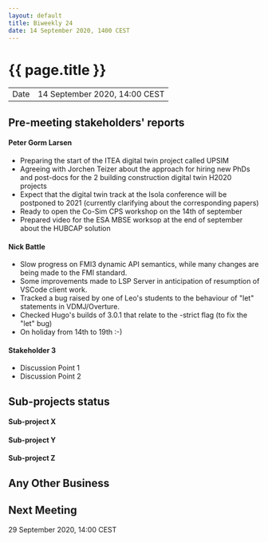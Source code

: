 ```yaml
---
layout: default
title: Biweekly 24
date: 14 September 2020, 1400 CEST
---
```


<script src="https://code.jquery.com/jquery-1.11.1.min.js">
</script>
<script src="/javascripts/edit.js"></script>
<script>setEditButonNm();</script>

# {{ page.title }}

|||
|---|---|
| Date | 14 September 2020, 14:00 CEST |


## Pre-meeting stakeholders' reports

<!-- Please keep in mind that the minutes are publicly available.-->

#### Peter Gorm Larsen
* Preparing the start of the ITEA digital twin project called UPSIM
* Agreeing with Jorchen Teizer about the approach for hiring new PhDs and post-docs for the 2 building construction digital twin H2020 projects
* Expect that the digital twin track at the Isola conference will be postponed to 2021 (currently clarifying about the corresponding papers)
* Ready to open the Co-Sim CPS workshop on the 14th of september
* Prepared video for the ESA MBSE worksop at the end of september about the HUBCAP solution

#### Nick Battle
* Slow progress on FMI3 dynamic API semantics, while many changes are being made to the FMI standard.
* Some improvements made to LSP Server in anticipation of resumption of VSCode client work.
* Tracked a bug raised by one of Leo's students to the behaviour of "let" statements in VDMJ/Overture.
* Checked Hugo's builds of 3.0.1 that relate to the -strict flag (to fix the "let" bug)
* On holiday from 14th to 19th :-)

#### Stakeholder 3
* Discussion Point 1
* Discussion Point 2


## Sub-projects status


#### Sub-project X

#### Sub-project Y

#### Sub-project Z

##  Any Other Business

Next Meeting
------------

29 September 2020, 14:00 CEST


<div id="edit_page_div"></div>

